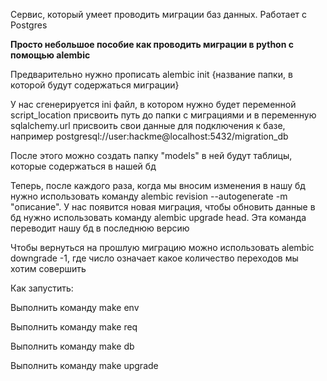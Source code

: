 Сервис, который умеет проводить миграции баз данных. Работает с Postgres

**Просто небольшое пособие как проводить миграции в python с помощью alembic**

Предварительно нужно прописать alembic init {название папки, в которой будут
содержаться миграции}

У нас сгенерируется ini файл, в котором нужно будет переменной script_location присвоить
путь до папки с миграциями и в переменную sqlalchemy.url присвоить свои данные
для подключения к базе, например postgresql://user:hackme@localhost:5432/migration_db

После этого можно создать папку "models" в ней будут таблицы, которые содержаться 
в нашей бд

Теперь, после каждого раза, когда мы вносим изменения в нашу бд нужно использовать
команду alembic revision --autogenerate -m "описание". У нас появится новая миграция,
чтобы обновить данные в бд нужно использовать команду alembic upgrade head. Эта
команда переводит нашу бд в последнюю версию

Чтобы вернуться на прошлую миграцию можно использовать alembic downgrade -1, где число
означает какое количество переходов мы хотим совершить

Как запустить:

Выполнить команду make env

Выполнить команду make req

Выполнить команду make db

Выполнить команду make upgrade
